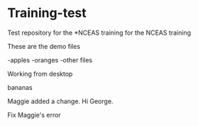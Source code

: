 # Training-test
Test repository for the *NCEAS training for the NCEAS training


These are the demo files

-apples
-oranges
-other files

Working from desktop


bananas

Maggie added a change. Hi George.

Fix Maggie's error